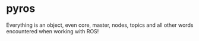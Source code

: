 # pyros
Everything is an object, even core, master, nodes, topics and all other words encountered when working with ROS!
